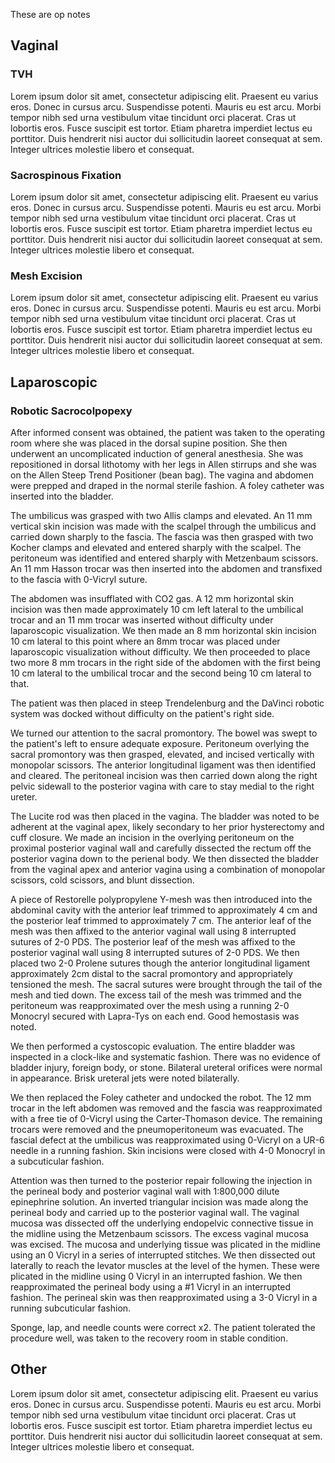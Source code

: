 

These are op notes

## Vaginal

### TVH
Lorem ipsum dolor sit amet, consectetur adipiscing elit. Praesent eu varius eros. Donec in cursus arcu. Suspendisse potenti. Mauris eu est arcu. Morbi tempor nibh sed urna vestibulum vitae tincidunt orci placerat. Cras ut lobortis eros. Fusce suscipit est tortor. Etiam pharetra imperdiet lectus eu porttitor. Duis hendrerit nisi auctor dui sollicitudin laoreet consequat at sem. Integer ultrices molestie libero et consequat.

### Sacrospinous Fixation
Lorem ipsum dolor sit amet, consectetur adipiscing elit. Praesent eu varius eros. Donec in cursus arcu. Suspendisse potenti. Mauris eu est arcu. Morbi tempor nibh sed urna vestibulum vitae tincidunt orci placerat. Cras ut lobortis eros. Fusce suscipit est tortor. Etiam pharetra imperdiet lectus eu porttitor. Duis hendrerit nisi auctor dui sollicitudin laoreet consequat at sem. Integer ultrices molestie libero et consequat.

### Mesh Excision
Lorem ipsum dolor sit amet, consectetur adipiscing elit. Praesent eu varius eros. Donec in cursus arcu. Suspendisse potenti. Mauris eu est arcu. Morbi tempor nibh sed urna vestibulum vitae tincidunt orci placerat. Cras ut lobortis eros. Fusce suscipit est tortor. Etiam pharetra imperdiet lectus eu porttitor. Duis hendrerit nisi auctor dui sollicitudin laoreet consequat at sem. Integer ultrices molestie libero et consequat.

## Laparoscopic

### Robotic Sacrocolpopexy
 
After informed consent was obtained, the patient was taken to the operating room where she was placed in the dorsal supine position. She then underwent an uncomplicated induction of general anesthesia. She was repositioned in dorsal lithotomy with her legs in Allen stirrups and she was on the Allen Steep Trend Positioner (bean bag). The vagina and abdomen were prepped and draped in the normal sterile fashion. A foley catheter was inserted into the bladder. 

The umbilicus was grasped with two Allis clamps and elevated. An 11 mm vertical skin incision was made with the scalpel through the umbilicus and carried down sharply to the fascia. The fascia was then grasped with two Kocher clamps and elevated and entered sharply with the scalpel. The peritoneum was identified and entered sharply with Metzenbaum scissors. An 11 mm Hasson trocar was then inserted into the abdomen and transfixed to the fascia with 0-Vicryl suture.

The abdomen was insufflated with CO2 gas. A 12 mm horizontal skin incision was then made approximately 10 cm left lateral to the umbilical trocar and an 11 mm trocar was inserted without difficulty under laparoscopic visualization. We then made an 8 mm horizontal skin incision 10 cm lateral to this point where an 8mm trocar was placed under laparoscopic visualization without difficulty. We then proceeded to place two more 8 mm trocars in the right side of the abdomen with the first being 10 cm lateral to the umbilical trocar and the second being 10 cm lateral to that. 

The patient was then placed in steep Trendelenburg and the DaVinci robotic system was docked without difficulty on the patient's right side.

We turned our attention to the sacral promontory. The bowel was swept to the patient's left to ensure adequate exposure. Peritoneum overlying the sacral promontory was then grasped, elevated, and incised vertically with monopolar scissors. The anterior longitudinal ligament was then identified and cleared. The peritoneal incision was then carried down along the right pelvic sidewall to the posterior vagina with care to stay medial to the right ureter.

The Lucite rod was then placed in the vagina. The bladder was noted to be adherent at the vaginal apex, likely secondary to her prior hysterectomy and cuff closure. We made an incision in the overlying peritoneum on the proximal posterior vaginal wall and carefully dissected the rectum off the posterior vagina down to the perienal body. We then dissected the bladder from the vaginal apex and anterior vagina using a combination of monopolar scissors, cold scissors, and blunt dissection.

A piece of Restorelle polypropylene Y-mesh was then introduced into the abdominal cavity with the anterior leaf trimmed to approximately 4 cm and the posterior leaf trimmed to approximately 7 cm. The anterior leaf of the mesh was then affixed to the anterior vaginal wall using 8 interrupted sutures of 2-0 PDS. The posterior leaf of the mesh was affixed to the posterior vaginal wall using 8 interrupted sutures of 2-0 PDS. We then placed two 2-0 Prolene sutures though the anterior longitudinal ligament approximately 2cm distal to the sacral promontory and appropriately tensioned the mesh. The sacral sutures were brought through the tail of the mesh and tied down. The excess tail of the mesh was trimmed and the peritoneum was reapproximated over the mesh using a running 2-0 Monocryl secured with Lapra-Tys on each end. Good hemostasis was noted.

We then performed a cystoscopic evaluation. The entire bladder was inspected in a clock-like and systematic fashion. There was no evidence of bladder injury, foreign body, or stone. Bilateral ureteral orifices were normal in appearance. Brisk ureteral jets were noted bilaterally.

We then replaced the Foley catheter and undocked the robot. The 12 mm trocar in the left abdomen was removed and the fascia was reapproximated with a free tie of 0-Vicryl using the Carter-Thomason device. The remaining trocars were removed and the pneumoperitoneum was evacuated. The fascial defect at the umbilicus was reapproximated using 0-Vicryl on a UR-6 needle in a running fashion. Skin incisions were closed with 4-0 Monocryl in a subcuticular fashion.

Attention was then turned to the posterior repair following the injection in the perineal body and posterior vaginal wall with 1:800,000 dilute epinephrine solution. An inverted triangular incision was made along the perineal body and carried up to the posterior vaginal wall. The vaginal mucosa was dissected off the underlying endopelvic connective tissue in the midline using the Metzenbaum scissors. The excess vaginal mucosa was excised. The mucosa and underlying tissue was plicated in the midline using an 0 Vicryl in a series of interrupted stitches. We then dissected out laterally to reach the levator muscles at the level of the hymen. These were plicated in the midline using 0 Vicryl in an interrupted fashion. We then reapproximated the perineal body using a #1 Vicryl in an interrupted fashion. The perineal skin was then reapproximated using a 3-0 Vicryl in a running subcuticular fashion. 

Sponge, lap, and needle counts were correct x2. The patient tolerated the procedure well, was taken to the recovery room in stable condition. 

## Other

Lorem ipsum dolor sit amet, consectetur adipiscing elit. Praesent eu varius eros. Donec in cursus arcu. Suspendisse potenti. Mauris eu est arcu. Morbi tempor nibh sed urna vestibulum vitae tincidunt orci placerat. Cras ut lobortis eros. Fusce suscipit est tortor. Etiam pharetra imperdiet lectus eu porttitor. Duis hendrerit nisi auctor dui sollicitudin laoreet consequat at sem. Integer ultrices molestie libero et consequat.